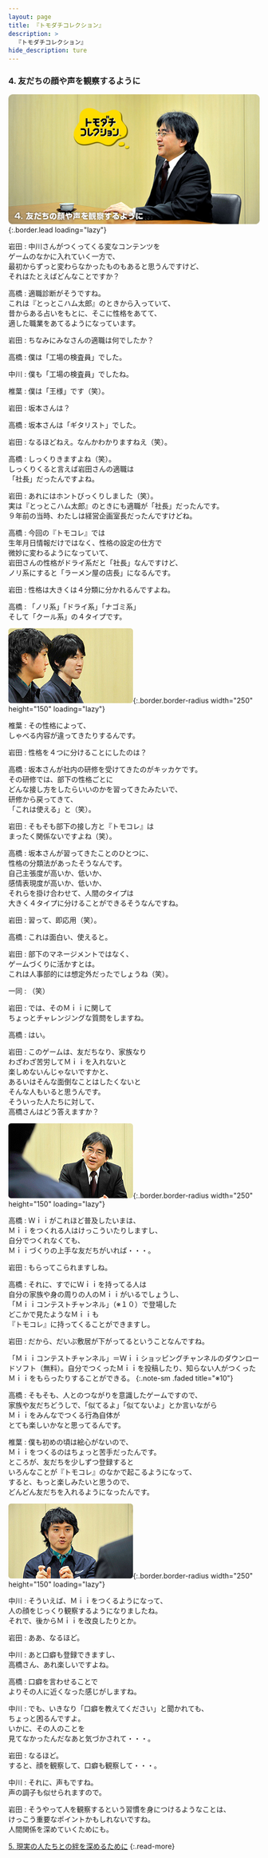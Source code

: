 ```yaml
---
layout: page
title: 『トモダチコレクション』
description: >
  『トモダチコレクション』
hide_description: ture
---
```


### 4. 友だちの顔や声を観察するように

![](/interviews/jp/nds/ccuj/vol1/img/mainvisual4.jpg){:.border.lead loading="lazy"}

岩田
: 中川さんがつくってくる変なコンテンツを<br>ゲームのなかに入れていく一方で、<br>最初からずっと変わらなかったものもあると思うんですけど、<br>それはたとえばどんなことですか？

高橋
: 適職診断がそうですね。<br>これは『とっとこハム太郎』のときから入っていて、<br>昔からある占いをもとに、そこに性格をあてて、<br>適した職業をあてるようになっています。

岩田
: ちなみにみなさんの適職は何でしたか？

高橋
: 僕は「工場の検査員」でした。

中川
: 僕も「工場の検査員」でしたね。

椎葉
: 僕は「王様」です（笑）。

岩田
: 坂本さんは？

高橋
: 坂本さんは「ギタリスト」でした。

岩田
: なるほどねえ。なんかわかりますねえ（笑）。

高橋
: しっくりきますよね（笑）。<br>しっくりくると言えば岩田さんの適職は<br>「社長」だったんですよね。

岩田
: あれにはホントびっくりしました（笑）。<br>実は『とっとこハム太郎』のときにも適職が「社長」だったんです。<br>９年前の当時、わたしは経営企画室長だったんですけどね。

高橋
: 今回の『トモコレ』では<br>生年月日情報だけではなく、性格の設定の仕方で<br>微妙に変わるようになっていて、<br>岩田さんの性格がドライ系だと「社長」なんですけど、<br>ノリ系にすると「ラーメン屋の店長」になるんです。

岩田
: 性格は大きくは４分類に分かれるんですよね。

高橋
: 「ノリ系」「ドライ系」「ナゴミ系」<br>そして「クール系」の４タイプです。

![](/interviews/jp/nds/ccuj/vol1/img/photo12.jpg){:.border.border-radius width="250" height="150" loading="lazy"}

椎葉
: その性格によって、<br>しゃべる内容が違ってきたりするんです。

岩田
: 性格を４つに分けることにしたのは？

高橋
: 坂本さんが社内の研修を受けてきたのがキッカケです。<br>その研修では、部下の性格ごとに<br>どんな接し方をしたらいいのかを習ってきたみたいで、<br>研修から戻ってきて、<br>「これは使える」と（笑）。

岩田
: そもそも部下の接し方と『トモコレ』は<br>まったく関係ないですよね（笑）。

高橋
: 坂本さんが習ってきたことのひとつに、<br>性格の分類法があったそうなんです。<br>自己主張度が高いか、低いか、<br>感情表現度が高いか、低いか、<br>それらを掛け合わせて、人間のタイプは<br>大きく４タイプに分けることができるそうなんですね。

岩田
: 習って、即応用（笑）。

高橋
: これは面白い、使えると。

岩田
: 部下のマネージメントではなく、<br>ゲームづくりに活かすとは。<br>これは人事部的には想定外だったでしょうね（笑）。

一同
: （笑）

岩田
: では、そのＭｉｉに関して<br>ちょっとチャレンジングな質問をしますね。

高橋
: はい。

岩田
: このゲームは、友だちなり、家族なり<br>わざわざ苦労してＭｉｉを入れないと<br>楽しめないんじゃないですかと、<br>あるいはそんな面倒なことはしたくないと<br>そんな人もいると思うんです。<br>そういった人たちに対して、<br>高橋さんはどう答えますか？

![](/interviews/jp/nds/ccuj/vol1/img/photo13.jpg){:.border.border-radius width="250" height="150" loading="lazy"}

高橋
: Ｗｉｉがこれほど普及したいまは、<br>Ｍｉｉをつくれる人はけっこういたりしますし、<br>自分でつくれなくても、<br>Ｍｉｉづくりの上手な友だちがいれば・・・。

岩田
: もらってこられますしね。

高橋
: それに、すでにＷｉｉを持ってる人は<br>自分の家族や身の周りの人のＭｉｉがいるでしょうし、<br>「Ｍｉｉコンテストチャンネル」（※１０）で登場した<br>どこかで見たようなＭｉｉも<br>『トモコレ』に持ってくることができますし。

岩田
: だから、だいぶ敷居が下がってるということなんですね。


「Ｍｉｉコンテストチャンネル」＝Ｗｉｉショッピングチャンネルのダウンロードソフト（無料）。自分でつくったＭｉｉを投稿したり、知らない人がつくったＭｉｉをもらったりすることができる。
{:.note-sm .faded title="※10"}

高橋
: そもそも、人とのつながりを意識したゲームですので、<br>家族や友だちどうしで、「似てるよ」「似てないよ」とか言いながら<br>Ｍｉｉをみんなでつくる行為自体が<br>とても楽しいかなと思ってるんです。

椎葉
: 僕も初めの頃は絵心がないので、<br>Ｍｉｉをつくるのはちょっと苦手だったんです。<br>ところが、友だちを少しずつ登録すると<br>いろんなことが『トモコレ』のなかで起こるようになって、<br>すると、もっと楽しみたいと思うので、<br>どんどん友だちを入れるようになったんです。

![](/interviews/jp/nds/ccuj/vol1/img/photo14.jpg){:.border.border-radius width="250" height="150" loading="lazy"}

中川
: そういえば、Ｍｉｉをつくるようになって、<br>人の顔をじっくり観察するようになりましたね。<br>それで、後からＭｉｉを改良したりとか。

岩田
: ああ、なるほど。

中川
: あと口癖も登録できますし、<br>高橋さん、あれ楽しいですよね。

高橋
: 口癖を言わせることで<br>よりその人に近くなった感じがしますね。

中川
: でも、いきなり「口癖を教えてください」と聞かれても、<br>ちょっと困るんですよ。<br>いかに、その人のことを<br>見てなかったんだなあと気づかされて・・・。

岩田
: なるほど。<br>すると、顔を観察して、口癖も観察して・・・。

中川
: それに、声もですね。<br>声の調子も似せられますので。

岩田
: そうやって人を観察するという習慣を身につけるようなことは、<br>けっこう重要なポイントかもしれないですね。<br>人間関係を深めていくためにも。


[5. 現実の人たちとの絆を深めるために](5.md)
{:.read-more}

